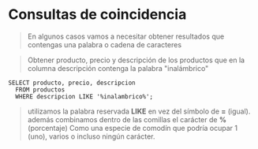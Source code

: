 # Consultas de coincidencia

> En algunos casos vamos a necesitar obtener resultados que contengas una palabra o cadena de caracteres

> Obtener producto, precio y descripción de los productos que en la columna descripción contenga la palabra "inalámbrico"

    SELECT producto, precio, descripcion  
      FROM productos  
      WHERE descripcion LIKE '%inalambrico%';  

> utilizamos la palabra reservada **LIKE** en vez del símbolo de **=** (igual).
> además combinamos dentro de las comillas el carácter de **%** (porcentaje) Como una especie de comodín que podría ocupar 1 (uno), varios o incluso ningún carácter.
